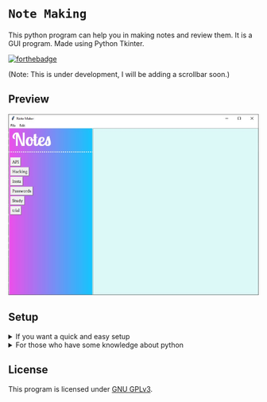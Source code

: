# `Note Making`
This python program can help you in making notes and review them. It is a GUI program. Made using Python Tkinter.

[![forthebadge](https://forthebadge.com/images/badges/made-with-python.svg)](https://forthebadge.com)  

(Note: This is under development, I will be adding a scrollbar soon.)

## Preview
[![startup](https://github.com/pri-k/Note-making/blob/master/images%20for%20readme/starting.jpg)](https://instagram.com/technicalprik)

## Setup
<details>
  <summary> If you want a quick and easy setup </summary>
  
1) Dowload the note_making.py and note_bg.ppm
2) Go to your D drive
3) Create a folder named "prik"
4) Then create a folder named "note making"
5) Place the 2 files (step 1) there.
6) Create a folder named "notes"

Now run the program, you are ready to use it!! :smile:
</details>

<details>
  <summary> For those who have some knowledge about python </summary>
  
1) Dowload the note_making.py and note_bg.ppm
2) Create a folder named notes inside the folder where the above 2 files have been stored.
3) Update the following given paths as told-

![files_path](https://github.com/pri-k/Note-making/blob/master/images%20for%20readme/files_path.jpg)

Replace the path of the folder given here with the path of your notes folder(made in step 2) 

![new_path](https://github.com/pri-k/Note-making/blob/master/images%20for%20readme/new_path.jpg)

Replace the path in ```with open("D:/prik/note making/notes/Untitled.txt","w")```

to  ```with open("<your_notes_folder_path>/Untitled.txt","w")```

Replace the path in ```os.chdir('D:/prik/note making/notes')```

to ```os.chdir(<your_notes_folder_path>)```

Replace the path in ```os.chdir('D:/prik/note making')```

to ```os.chdir(<main_folder_where_.py_file_is_stored>)```

![scn__path](https://github.com/pri-k/Note-making/blob/master/images%20for%20readme/scn__path.jpg)

and

![saver_path](https://github.com/pri-k/Note-making/blob/master/images%20for%20readme/saver_path.jpg)

and

![opener_path](https://github.com/pri-k/Note-making/blob/master/images%20for%20readme/opener_path.jpg)

Replace the path ```D:/prik/note making/notes/%s```

to ```<your_notes_folder_path>/%s```

Now run the program, you are ready to use it!! :smile:

</details>

## License
This program is licensed under [GNU GPLv3](https://github.com/technicalprik/Note-making/blob/master/LICENSE).

